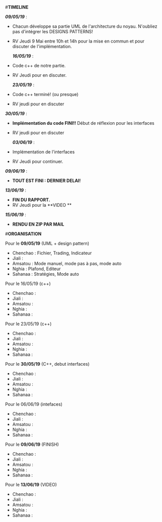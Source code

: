 #__TIMELINE__


_**09/05/19**_ :  
* Chacun développe sa partie UML de l'architecture du noyau. N'oubliez pas d'intégrer les DESIGNS PATTERNS!
* RV Jeudi 9 Mai entre 10h et 14h pour la mise en commun et pour discuter de l'implémentation.

  _**16/05/19**_ :  
* Code c++ de notre partie.
* RV Jeudi pour en discuter.
              
  _**23/05/19**_ :  
* Code c++ terminé! (ou presque)
* RV jeudi pour en discuter
  
_**30/05/19**_ :  
* **Implémentation du code FINI!!** Début de réflexion pour les interfaces
* RV jeudi pour en discuter
  
  _**03/06/19**_ :  
* Implémentation de l'interfaces
* RV Jeudi pour continuer.
  
_**09/06/19**_ :  
* **TOUT EST FINI : DERNIER DELAI!**
  
_**13/06/19**_ :  
* **FIN DU RAPPORT.** 
* RV Jeudi pour la **VIDEO **
  
_**15/06/19**_ :  
* **RENDU EN ZIP PAR MAIL**



#__ORGANISATION__


Pour le **09/05/19** (UML + design pattern)
* Chenchao : Fichier, Trading, Indicateur
* Jiali    : 
* Amsatou  : Mode manuel, mode pas à pas, mode auto
* Nghia    : Plafond, Editeur
* Sahanaa  : Stratégies, Mode auto
 
Pour le 16/05/19 (c++)
* Chenchao :
* Jiali    :
* Amsatou  :
* Nghia    :
* Sahanaa  :

Pour le 23/05/19 (c++)
* Chenchao :
* Jiali    :
* Amsatou  :
* Nghia    :
* Sahanaa  :

Pour le **30/05/19** (C++, debut interfaces)
* Chenchao :
* Jiali    :
* Amsatou  :
* Nghia    :
* Sahanaa  :

Pour le 06/06/19 (intefaces)
* Chenchao :
* Jiali    :
* Amsatou  :
* Nghia    :
* Sahanaa  :
         
Pour le **09/06/19** (FINISH)
* Chenchao :
* Jiali    :
* Amsatou  :
* Nghia    :
* Sahanaa  :
         
 Pour le **13/06/19** (VIDEO)
* Chenchao :
* Jiali    :
* Amsatou  :
* Nghia    :
* Sahanaa  :
